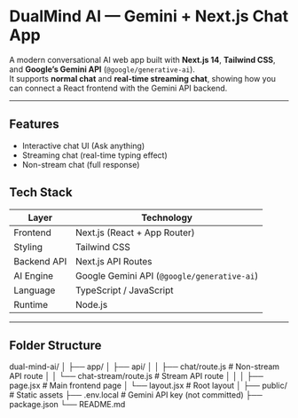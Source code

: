 # DualMind AI — Gemini + Next.js Chat App

A modern conversational AI web app built with **Next.js 14**, **Tailwind CSS**, and **Google’s Gemini API** (`@google/generative-ai`).  
It supports **normal chat** and **real-time streaming chat**, showing how you can connect a React frontend with the Gemini API backend.

---

## Features

- Interactive chat UI (Ask anything)
- Streaming chat (real-time typing effect)
- Non-stream chat (full response)

## Tech Stack

| Layer | Technology |
|--------|-------------|
| Frontend | Next.js (React + App Router) |
| Styling | Tailwind CSS |
| Backend API | Next.js API Routes |
| AI Engine | Google Gemini API (`@google/generative-ai`) |
| Language | TypeScript / JavaScript |
| Runtime | Node.js |

---

## Folder Structure

dual-mind-ai/
│
├── app/
│ ├── api/
│ │ ├── chat/route.js # Non-stream API route
│ │ └── chat-stream/route.js # Stream API route
│ │
│ ├── page.jsx # Main frontend page
│ └── layout.jsx # Root layout
│
├── public/ # Static assets
├── .env.local # Gemini API key (not committed)
├── package.json
└── README.md
